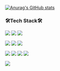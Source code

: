 

[![Anurag's GitHub stats](https://github-readme-stats.vercel.app/api?username=stevey-sy&hide=stars,prs)](https://github.com/stevey-sy/github-readme-stats)

### 🛠Tech Stack🛠
<div>
    <p>
    <img src="https://img.shields.io/badge/Android-3DDC84?style=flat-square&logo=Android&logoColor=white"/>
    <img src="https://img.shields.io/badge/Java-007396?style=flat-square&logo=Java&logoColor=white"/>
    <img src="https://img.shields.io/badge/Kotlin-0095D5?style=flat-square&logo=Kotlin&logoColor=white"/>
    </p>
    <p>
    <img src="https://img.shields.io/badge/PHP-777BB4?style=flat-square&logo=PHP&logoColor=white"/>
    <img src="https://img.shields.io/badge/MySQL-4479A1?style=flat-square&logo=MySQL&logoColor=white"/>
         <img src="https://img.shields.io/badge/Firebase-FFCA28?style=flat-square&logo=Firebase&logoColor=white"/>
        </p>
    <p>
    <img src="https://img.shields.io/badge/HTML5-E34F26?style=flat-square&logo=HTML5&logoColor=white"/>
    <img src="https://img.shields.io/badge/CSS-1572B6?style=flat-square&logo=CSS3&logoColor=white"/>
    <img src="https://img.shields.io/badge/JavaScript-F7DF1E?style=flat-square&logo=JavaScript&logoColor=white"/>
    <img src="https://img.shields.io/badge/Node.js-339933?style=flat-square&logo=Node.js&logoColor=white"/>
    </p>
    <img src="https://img.shields.io/badge/Ubuntu-E95420?style=flat-square&logo=Ubuntu&logoColor=white"/>
    
    
</div>

